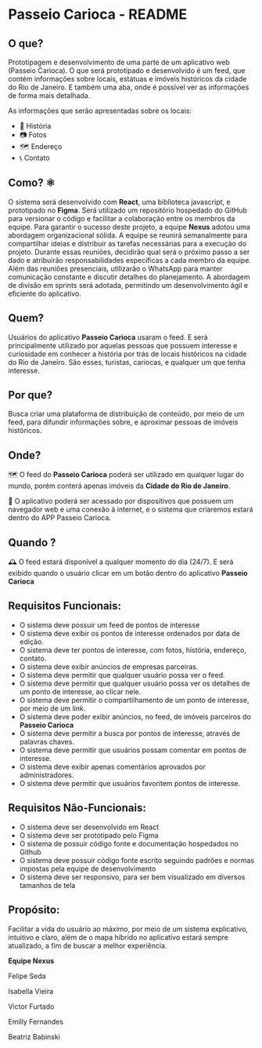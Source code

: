 # Passeio Carioca - README

## O que?

Prototipagem e desenvolvimento de uma parte de um aplicativo web (Passeio Carioca). O que será prototipado e desenvolvido é um feed, que contém informações sobre locais, estátuas e imóveis históricos da cidade do Rio de Janeiro. E também uma aba, onde é possível ver as informações de forma mais detalhada.

As informações que serão apresentadas sobre os locais: 
  - 📖 História
  - 📷 Fotos
  - 🗺 Endereço
  - 📞 Contato

## Como? ⚛ 

O sistema será desenvolvido com **React**, uma biblioteca javascript, e prototipado no **Figma**. Será utilizado um repositório hospedado do GitHub para versionar o código e facilitar a colaboração entre os membros da equipe. Para garantir o sucesso deste projeto, a equipe **Nexus** adotou uma abordagem organizacional sólida. A equipe se reunirá semanalmente para compartilhar ideias e distribuir as tarefas necessárias para a execução do projeto. Durante essas reuniões, decidirão qual será o próximo passo a ser dado e atribuirão responsabilidades específicas a cada membro da equipe. Além das reuniões presenciais, utilizarão o WhatsApp para manter comunicação constante e discutir detalhes do planejamento. A abordagem de divisão em sprints será adotada, permitindo um desenvolvimento ágil e eficiente do aplicativo.

## Quem?

Usuários do aplicativo **Passeio Carioca** usaram o feed. E será principalmente utilizado por aquelas pessoas que possuem interesse e curiosidade em conhecer a história por trás de locais históricos na cidade do Rio de Janeiro. São esses, turistas, cariocas, e qualquer um que tenha interesse.

## Por que?

Busca criar uma plataforma de distribuição de conteúdo, por meio de um feed, para difundir informações sobre, e aproximar pessoas de imóveis históricos.

## Onde?

🗺️ O feed do **Passeio Carioca** poderá ser utilizado em qualquer lugar do mundo, porém conterá apenas imóveis da **Cidade do Rio de Janeiro**.

📱 O aplicativo poderá ser acessado por dispositivos que possuem um navegador web e uma conexão à internet, e o sistema que criaremos estará dentro do APP Passeio Carioca.

## Quando ? 

🕰 O feed estará disponível a qualquer momento do dia (24/7). E será exibido quando o usuário clicar em um botão dentro do aplicativo **Passeio Carioca**

## Requisitos Funcionais:
  - O sistema deve possuir um feed de pontos de interesse
  - O sistema deve exibir os pontos de interesse ordenados por data de edição.
  - O sistema deve ter pontos de interesse, com fotos, história, endereço, contato.
  - O sistema deve exibir anúncios de empresas parceiras.
  - O sistema deve permitir que qualquer usuário possa ver o feed.
  - O sistema deve permitir que qualquer usuário possa ver os detalhes de um ponto de interesse, ao clicar nele.
  - O sistema deve permitir o compartilhamento de um ponto de interesse, por meio de um link.
  - O sistema deve poder exibir anúncios, no feed, de imóveis parceiros do **Passeio Carioca**
  - O sistema deve permitir a busca por pontos de interesse, através de palavras chaves.
  - O sistema deve permitir que usuários possam comentar em pontos de interesse.
  - O sistema deve exibir apenas comentários aprovados por administradores.
  - O sistema deve permitir que usuários favoritem pontos de interesse.

## Requisitos Não-Funcionais:
  - O sistema deve ser desenvolvido em React
  - O sistema deve ser prototipado pelo Figma
  - O sistema de possuir código fonte e documentação hospedados no Github
  - O sistema deve possuir código fonte escrito seguindo padrões e normas impostas pela equipe de desenvolvimento
  - O sistema deve ser responsivo, para ser bem visualizado em diversos tamanhos de tela

##  Propósito:
Facilitar a vida do usuário ao máximo, por meio de um sistema explicativo, intuitivo e claro, além de o mapa híbrido no aplicativo estará sempre atualizado, a fim de buscar a melhor experiência.

**Equipe Nexus**

Felipe Seda

Isabella Vieira

Victor Furtado

Emilly Fernandes

Beatriz Babinski


